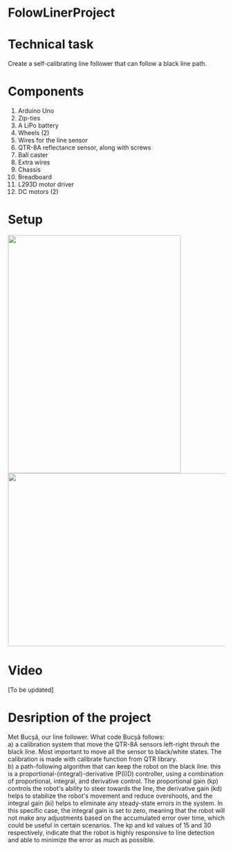 # FolowLinerProject

# Technical task
  Create a self-calibrating line follower that can follow a black line path.
  
# Components 
  1. Arduino Uno
  2. Zip-ties
  3. A LiPo battery
  4. Wheels (2)
  5. Wires for the line sensor
  6. QTR-8A reflectance sensor, along with screws
  7. Ball caster
  8. Extra wires 
  9. Chassis
  10. Breadboard 
  11. L293D motor driver
  12. DC motors (2)
  
# Setup
<img src="https://user-images.githubusercontent.com/79380914/213724040-7274edad-ea16-4fb0-8690-d04dfb732cd5.jpg"  width="400" height="550" /><span>   </span><img src="https://user-images.githubusercontent.com/79380914/213724034-58e2e5cd-a0d4-44fb-81db-62b7e7b51a09.jpg"  width="550" height="400" />

# Video
[To be updated]

# Desription of the project

Met Bucșă, our line follower. What code Bucșă follows:  
  a) a calibration system that move the QTR-8A sensors left-right throuh the black line. Most important to move all the sensor to black/white states. The calibration is made with calibrate function from QTR library.<br>
  b) a path-following algorithm that can keep the robot on the black line. this is a proportional-(integral)-derivative (P(I)D) controller, using a combination of proportional, integral, and derivative control. The proportional gain (kp) controls the robot's ability to steer towards the line, the derivative gain (kd) helps to stabilize the robot's movement and reduce overshoots, and the integral gain (ki) helps to eliminate any steady-state errors in the system. In this specific case, the integral gain is set to zero, meaning that the robot will not make any adjustments based on the accumulated error over time, which could be useful in certain scenarios. The kp and kd values of 15 and 30 respectively, indicate that the robot is highly responsive to line detection and able to minimize the error as much as possible.